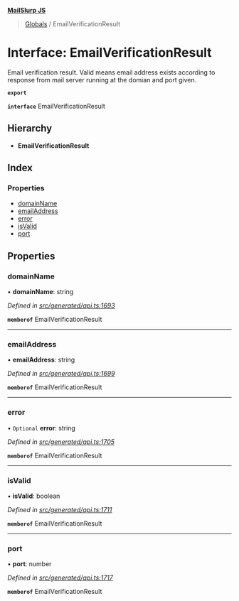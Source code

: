 **[MailSlurp JS](../README.md)**

> [Globals](../README.md) / EmailVerificationResult

# Interface: EmailVerificationResult

Email verification result. Valid means email address exists according to response from mail server running at the domian and port given.

**`export`** 

**`interface`** EmailVerificationResult

## Hierarchy

* **EmailVerificationResult**

## Index

### Properties

* [domainName](emailverificationresult.md#domainname)
* [emailAddress](emailverificationresult.md#emailaddress)
* [error](emailverificationresult.md#error)
* [isValid](emailverificationresult.md#isvalid)
* [port](emailverificationresult.md#port)

## Properties

### domainName

•  **domainName**: string

*Defined in [src/generated/api.ts:1693](https://github.com/mailslurp/mailslurp-client/blob/fb74c9f/src/generated/api.ts#L1693)*

**`memberof`** EmailVerificationResult

___

### emailAddress

•  **emailAddress**: string

*Defined in [src/generated/api.ts:1699](https://github.com/mailslurp/mailslurp-client/blob/fb74c9f/src/generated/api.ts#L1699)*

**`memberof`** EmailVerificationResult

___

### error

• `Optional` **error**: string

*Defined in [src/generated/api.ts:1705](https://github.com/mailslurp/mailslurp-client/blob/fb74c9f/src/generated/api.ts#L1705)*

**`memberof`** EmailVerificationResult

___

### isValid

•  **isValid**: boolean

*Defined in [src/generated/api.ts:1711](https://github.com/mailslurp/mailslurp-client/blob/fb74c9f/src/generated/api.ts#L1711)*

**`memberof`** EmailVerificationResult

___

### port

•  **port**: number

*Defined in [src/generated/api.ts:1717](https://github.com/mailslurp/mailslurp-client/blob/fb74c9f/src/generated/api.ts#L1717)*

**`memberof`** EmailVerificationResult
